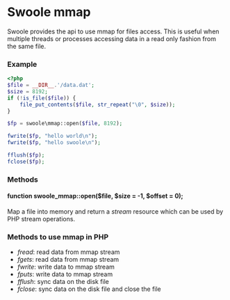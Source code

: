 # Swoole mmap

Swoole provides the api to use mmap for files access. This is useful when multiple threads or processes accessing data in a read only fashion from the same file.

### Example

``` php
<?php
$file = __DIR__.'/data.dat';
$size = 8192;
if (!is_file($file)) {
    file_put_contents($file, str_repeat("\0", $size));
}

$fp = swoole\mmap::open($file, 8192);

fwrite($fp, "hello world\n");
fwrite($fp, "hello swoole\n");

fflush($fp);
fclose($fp);
```

### Methods

#### function swoole_mmap::open($file, $size = -1, $offset = 0);

Map a file into memory and return a *stream* resource which can be used by PHP stream operations.

### Methods to use mmap in PHP

* *fread*: read data from mmap stream
* *fgets*: read data from mmap stream
* *fwrite*: write data to mmap stream
* *fputs*: write data to mmap stream
* *fflush*: sync data on the disk file
* *fclose*: sync data on the disk file and close the file

